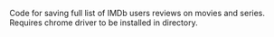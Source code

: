 Code for saving full list of IMDb users reviews on movies and series. Requires chrome driver to be installed in directory. 
